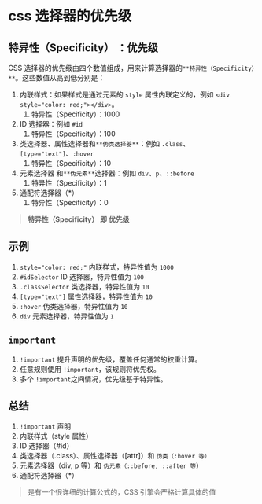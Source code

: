 
# css 选择器的优先级



## 特异性（Specificity） ：优先级
CSS 选择器的优先级由四个数值组成，用来计算选择器的`**特异性（Specificity）**`。这些数值从高到低分别是：

1. 内联样式：如果样式是通过元素的 `style` 属性内联定义的，例如 `<div style="color: red;"></div>`。
   1. 特异性（Specificity）：1000
2. ID 选择器：例如 `#id`
   1. 特异性（Specificity）：100
3. 类选择器、属性选择器和`**伪类选择器**`：例如 `.class`、`[type="text"]`、`:hover`
   1. 特异性（Specificity）：10
4. 元素选择器 和`**伪元素**`选择器：例如 `div`、`p`、`::before`
   1. 特异性（Specificity）：1
5. 通配符选择器（*）
   1. 特异性（Specificity）：0

> **特异性（Specificity） 即 优先级**

## 示例

1. `style="color: red;"` 内联样式，特异性值为 `1000`
2. `#idSelector` ID 选择器，特异性值为 `100`
3. `.classSelector` 类选择器，特异性值为 `10`
4. `[type="text"]` 属性选择器，特异性值为 `10`
5. `:hover` 伪类选择器，特异性值为 `10`
6. `div` 元素选择器，特异性值为 `1`

## `important`

1. `!important` 提升声明的优先级，覆盖任何通常的权重计算。
2. 任意规则使用 `!important`，该规则将优先权。
3. 多个 `!important`之间情况，优先级基于特异性。

## 总结

1. `!important` 声明
2. 内联样式（style 属性）
3. ID 选择器（#id）
4. 类选择器（.class）、属性选择器（[attr]）和 `伪类（:hover 等）`
5. 元素选择器（div, p 等）和 `伪元素（::before, ::after 等`）
6. 通配符选择器（*）

> 是有一个很详细的计算公式的，CSS 引擎会严格计算具体的值

## 

